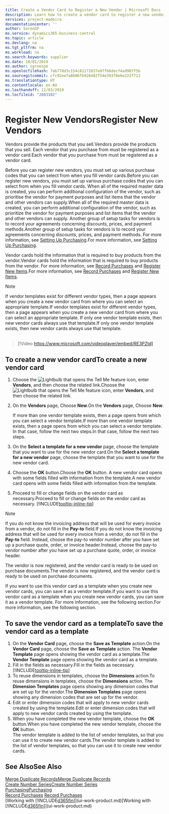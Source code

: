 ```yaml
---
title: Create a Vendor Card to Register a New Vendor | Microsoft Docs
description: Learn how to create a vendor card to register a new vendor or supplier.
services: project-madeira
documentationcenter: ''
author: SorenGP
ms.service: dynamics365-business-central
ms.topic: article
ms.devlang: na
ms.tgt_pltfrm: na
ms.workload: na
ms.search.keywords: supplier
ms.date: 10/01/2019
ms.author: sgroespe
ms.openlocfilehash: 7ab77dd3c154c81172037e07fb6decf4ad907f5b
ms.sourcegitcommit: cfc92eefa8b06fb426482f54e393f0e6e222f712
ms.translationtype: HT
ms.contentlocale: en-AU
ms.lasthandoff: 12/03/2019
ms.locfileid: "2883102"
---
```

# <a name="register-new-vendors"></a><span data-ttu-id="72bb1-103">Register New Vendors</span><span class="sxs-lookup"><span data-stu-id="72bb1-103">Register New Vendors</span></span>
<span data-ttu-id="72bb1-104">Vendors provide the products that you sell.</span><span class="sxs-lookup"><span data-stu-id="72bb1-104">Vendors provide the products that you sell.</span></span> <span data-ttu-id="72bb1-105">Each vendor that you purchase from must be registered as a vendor card.</span><span class="sxs-lookup"><span data-stu-id="72bb1-105">Each vendor that you purchase from must be registered as a vendor card.</span></span>

<span data-ttu-id="72bb1-106">Before you can register new vendors, you must set up various purchase codes that you can select from when you fill vendor cards.</span><span class="sxs-lookup"><span data-stu-id="72bb1-106">Before you can register new vendors, you must set up various purchase codes that you can select from when you fill vendor cards.</span></span> <span data-ttu-id="72bb1-107">When all of the required master data is created, you can perform additional configuration of the vendor, such as prioritise the vendor for payment purposes and list items that the vendor and other vendors can supply.</span><span class="sxs-lookup"><span data-stu-id="72bb1-107">When all of the required master data is created, you can perform additional configuration of the vendor, such as prioritize the vendor for payment purposes and list items that the vendor and other vendors can supply.</span></span> <span data-ttu-id="72bb1-108">Another group of setup tasks for vendors is to record your agreements concerning discounts, prices, and payment methods.</span><span class="sxs-lookup"><span data-stu-id="72bb1-108">Another group of setup tasks for vendors is to record your agreements concerning discounts, prices, and payment methods.</span></span> <span data-ttu-id="72bb1-109">For more information, see [Setting Up Purchasing](purchasing-setup-purchasing.md).</span><span class="sxs-lookup"><span data-stu-id="72bb1-109">For more information, see [Setting Up Purchasing](purchasing-setup-purchasing.md).</span></span>

<span data-ttu-id="72bb1-110">Vendor cards hold the information that is required to buy products from the vendor.</span><span class="sxs-lookup"><span data-stu-id="72bb1-110">Vendor cards hold the information that is required to buy products from the vendor.</span></span> <span data-ttu-id="72bb1-111">For more information, see [Record Purchases](purchasing-how-record-purchases.md) and [Register New Items](inventory-how-register-new-items.md).</span><span class="sxs-lookup"><span data-stu-id="72bb1-111">For more information, see [Record Purchases](purchasing-how-record-purchases.md) and [Register New Items](inventory-how-register-new-items.md).</span></span>

> [!NOTE]  
>   <span data-ttu-id="72bb1-112">If vendor templates exist for different vendor types, then a page appears when you create a new vendor card from where you can select an appropriate template.</span><span class="sxs-lookup"><span data-stu-id="72bb1-112">If vendor templates exist for different vendor types, then a page appears when you create a new vendor card from where you can select an appropriate template.</span></span> <span data-ttu-id="72bb1-113">If only one vendor template exists, then new vendor cards always use that template.</span><span class="sxs-lookup"><span data-stu-id="72bb1-113">If only one vendor template exists, then new vendor cards always use that template.</span></span>
<br><br>  

> [!Video https://www.microsoft.com/videoplayer/embed/RE3PZtd]

## <a name="to-create-a-new-vendor-card"></a><span data-ttu-id="72bb1-114">To create a new vendor card</span><span class="sxs-lookup"><span data-stu-id="72bb1-114">To create a new vendor card</span></span>
1. <span data-ttu-id="72bb1-115">Choose the ![Lightbulb that opens the Tell Me feature](media/ui-search/search_small.png "Tell me what you want to do") icon, enter **Vendors**, and then choose the related link.</span><span class="sxs-lookup"><span data-stu-id="72bb1-115">Choose the ![Lightbulb that opens the Tell Me feature](media/ui-search/search_small.png "Tell me what you want to do") icon, enter **Vendors**, and then choose the related link.</span></span>  
2. <span data-ttu-id="72bb1-116">On the **Vendors** page, Choose **New**.</span><span class="sxs-lookup"><span data-stu-id="72bb1-116">On the **Vendors** page, Choose **New**.</span></span>

    <span data-ttu-id="72bb1-117">If more than one vendor template exists, then a page opens from which you can select a vendor template.</span><span class="sxs-lookup"><span data-stu-id="72bb1-117">If more than one vendor template exists, then a page opens from which you can select a vendor template.</span></span> <span data-ttu-id="72bb1-118">In that case, follow the next two steps.</span><span class="sxs-lookup"><span data-stu-id="72bb1-118">In that case, follow the next two steps.</span></span>
3. <span data-ttu-id="72bb1-119">On the **Select a template for a new vendor** page, choose the template that you want to use for the new vendor card.</span><span class="sxs-lookup"><span data-stu-id="72bb1-119">On the **Select a template for a new vendor** page, choose the template that you want to use for the new vendor card.</span></span>
4. <span data-ttu-id="72bb1-120">Choose the **OK** button.</span><span class="sxs-lookup"><span data-stu-id="72bb1-120">Choose the **OK** button.</span></span> <span data-ttu-id="72bb1-121">A new vendor card opens with some fields filled with information from the template.</span><span class="sxs-lookup"><span data-stu-id="72bb1-121">A new vendor card opens with some fields filled with information from the template.</span></span>
5. <span data-ttu-id="72bb1-122">Proceed to fill or change fields on the vendor card as necessary.</span><span class="sxs-lookup"><span data-stu-id="72bb1-122">Proceed to fill or change fields on the vendor card as necessary.</span></span> [!INCLUDE[tooltip-inline-tip](includes/tooltip-inline-tip_md.md)]

> [!NOTE]  
>   <span data-ttu-id="72bb1-123">If you do not know the invoicing address that will be used for every invoice from a vendor, do not fill in the **Pay-to** field.</span><span class="sxs-lookup"><span data-stu-id="72bb1-123">If you do not know the invoicing address that will be used for every invoice from a vendor, do not fill in the **Pay-to** field.</span></span> <span data-ttu-id="72bb1-124">Instead, choose the pay-to vendor number after you have set up a purchase quote, order, or invoice header.</span><span class="sxs-lookup"><span data-stu-id="72bb1-124">Instead, choose the pay-to vendor number after you have set up a purchase quote, order, or invoice header.</span></span>

<span data-ttu-id="72bb1-125">The vendor is now registered, and the vendor card is ready to be used on purchase documents.</span><span class="sxs-lookup"><span data-stu-id="72bb1-125">The vendor is now registered, and the vendor card is ready to be used on purchase documents.</span></span>

<span data-ttu-id="72bb1-126">If you want to use this vendor card as a template when you create new vendor cards, you can save it as a vendor template.</span><span class="sxs-lookup"><span data-stu-id="72bb1-126">If you want to use this vendor card as a template when you create new vendor cards, you can save it as a vendor template.</span></span> <span data-ttu-id="72bb1-127">For more information, see the following section.</span><span class="sxs-lookup"><span data-stu-id="72bb1-127">For more information, see the following section.</span></span>

## <a name="to-save-the-vendor-card-as-a-template"></a><span data-ttu-id="72bb1-128">To save the vendor card as a template</span><span class="sxs-lookup"><span data-stu-id="72bb1-128">To save the vendor card as a template</span></span>
1. <span data-ttu-id="72bb1-129">On the **Vendor Card** page, choose the **Save as Template** action.</span><span class="sxs-lookup"><span data-stu-id="72bb1-129">On the **Vendor Card** page, choose the **Save as Template** action.</span></span> <span data-ttu-id="72bb1-130">The **Vendor Template** page opens showing the vendor card as a template.</span><span class="sxs-lookup"><span data-stu-id="72bb1-130">The **Vendor Template** page opens showing the vendor card as a template.</span></span>
2. <span data-ttu-id="72bb1-131">Fill in the fields as necessary.</span><span class="sxs-lookup"><span data-stu-id="72bb1-131">Fill in the fields as necessary.</span></span> [!INCLUDE[tooltip-inline-tip](includes/tooltip-inline-tip_md.md)]
3. <span data-ttu-id="72bb1-132">To reuse dimensions in templates, choose the **Dimensions** action.</span><span class="sxs-lookup"><span data-stu-id="72bb1-132">To reuse dimensions in templates, choose the **Dimensions** action.</span></span> <span data-ttu-id="72bb1-133">The **Dimension Templates** page opens showing any dimension codes that are set up for the vendor.</span><span class="sxs-lookup"><span data-stu-id="72bb1-133">The **Dimension Templates** page opens showing any dimension codes that are set up for the vendor.</span></span>
4. <span data-ttu-id="72bb1-134">Edit or enter dimension codes that will apply to new vendor cards created by using the template.</span><span class="sxs-lookup"><span data-stu-id="72bb1-134">Edit or enter dimension codes that will apply to new vendor cards created by using the template.</span></span>
5. <span data-ttu-id="72bb1-135">When you have completed the new vendor template, choose the **OK** button.</span><span class="sxs-lookup"><span data-stu-id="72bb1-135">When you have completed the new vendor template, choose the **OK** button.</span></span>  
   <span data-ttu-id="72bb1-136">The vendor template is added to the list of vendor templates, so that you can use it to create new vendor cards.</span><span class="sxs-lookup"><span data-stu-id="72bb1-136">The vendor template is added to the list of vendor templates, so that you can use it to create new vendor cards.</span></span>

## <a name="see-also"></a><span data-ttu-id="72bb1-137">See Also</span><span class="sxs-lookup"><span data-stu-id="72bb1-137">See Also</span></span>
[<span data-ttu-id="72bb1-138">Merge Duplicate Records</span><span class="sxs-lookup"><span data-stu-id="72bb1-138">Merge Duplicate Records</span></span>](sales-how-merge-duplicate-records.md)  
[<span data-ttu-id="72bb1-139">Create Number Series</span><span class="sxs-lookup"><span data-stu-id="72bb1-139">Create Number Series</span></span>](ui-create-number-series.md)  
[<span data-ttu-id="72bb1-140">Purchasing</span><span class="sxs-lookup"><span data-stu-id="72bb1-140">Purchasing</span></span>](purchasing-manage-purchasing.md)  
<span data-ttu-id="72bb1-141">[Record Purchases](purchasing-how-record-purchases.md) </span><span class="sxs-lookup"><span data-stu-id="72bb1-141">[Record Purchases](purchasing-how-record-purchases.md) </span></span>  
<span data-ttu-id="72bb1-142">[Working with [!INCLUDE[d365fin](includes/d365fin_md.md)]](ui-work-product.md)</span><span class="sxs-lookup"><span data-stu-id="72bb1-142">[Working with [!INCLUDE[d365fin](includes/d365fin_md.md)]](ui-work-product.md)</span></span>  
